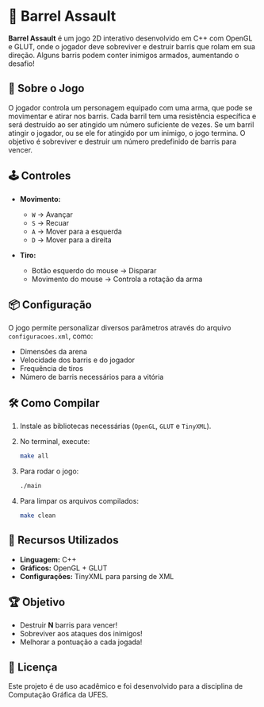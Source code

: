 # 🎯 Barrel Assault

**Barrel Assault** é um jogo 2D interativo desenvolvido em C++ com OpenGL e GLUT, onde o jogador deve sobreviver e destruir barris que rolam em sua direção. Alguns barris podem conter inimigos armados, aumentando o desafio!

## 📜 Sobre o Jogo

O jogador controla um personagem equipado com uma arma, que pode se movimentar e atirar nos barris. Cada barril tem uma resistência específica e será destruído ao ser atingido um número suficiente de vezes. Se um barril atingir o jogador, ou se ele for atingido por um inimigo, o jogo termina. O objetivo é sobreviver e destruir um número predefinido de barris para vencer.

## 🕹️ Controles

- **Movimento:**
  - `W` → Avançar
  - `S` → Recuar
  - `A` → Mover para a esquerda
  - `D` → Mover para a direita

- **Tiro:**
  - Botão esquerdo do mouse → Disparar
  - Movimento do mouse → Controla a rotação da arma

## 📦 Configuração

O jogo permite personalizar diversos parâmetros através do arquivo `configuracoes.xml`, como:

- Dimensões da arena
- Velocidade dos barris e do jogador
- Frequência de tiros
- Número de barris necessários para a vitória

## 🛠️ Como Compilar

1. Instale as bibliotecas necessárias (`OpenGL`, `GLUT` e `TinyXML`).
2. No terminal, execute:

   ```sh
   make all
   ```

3. Para rodar o jogo:

   ```sh
   ./main
   ```

4. Para limpar os arquivos compilados:

   ```sh
   make clean
   ```

## 📌 Recursos Utilizados

- **Linguagem:** C++
- **Gráficos:** OpenGL + GLUT
- **Configurações:** TinyXML para parsing de XML

## 🏆 Objetivo

- Destruir **N** barris para vencer!
- Sobreviver aos ataques dos inimigos!
- Melhorar a pontuação a cada jogada!

## 📜 Licença

Este projeto é de uso acadêmico e foi desenvolvido para a disciplina de Computação Gráfica da UFES.
